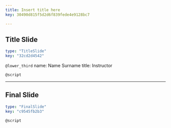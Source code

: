 ```yaml
---
title: Insert title here
key: 30490d815f5d2d6f839fede4e9128bc7

---
```

## Title Slide

```yaml
type: "TitleSlide"
key: "32cd2d4542"
```

`@lower_third`
name: Name Surname
title: Instructor


`@script`



---
## Final Slide

```yaml
type: "FinalSlide"
key: "c9545fb2b3"
```

`@script`


